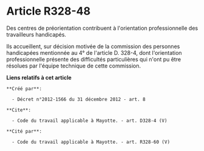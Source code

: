 # Article R328-48

Des centres de préorientation contribuent à l'orientation professionnelle des travailleurs handicapés. 

Ils accueillent, sur décision motivée de la commission des personnes handicapées mentionnée au 4° de l'article D. 328-4, dont
l'orientation professionnelle présente des difficultés particulières qui n'ont pu être résolues par l'équipe technique de
cette commission.

**Liens relatifs à cet article**

	**Créé par**:

	  - Décret n°2012-1566 du 31 décembre 2012 - art. 8

	**Cite**:

	  - Code du travail applicable à Mayotte. - art. D328-4 (V)

	**Cité par**:

	  - Code du travail applicable à Mayotte. - art. R328-60 (V)
